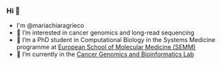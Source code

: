 ### Hi 👋

- I'm @mariachiaragrieco
- 🔭 I’m interested in cancer genomics and long-read sequencing
- 📖 I’m a PhD student in Computational Biology in the Systems Medicine programme at [European School of Molecular Medicine (SEMM)](https://www.semm.it/) 
- 🌱 I’m currently in the [Cancer Genomics and Bioinformatics Lab](https://www.ceredalab.com/)


<!--
**mariachiaragrieco/mariachiaragrieco** is a ✨ _special_ ✨ repository because its `README.md` (this file) appears on your GitHub profile.

Here are some ideas to get you started:

- 🔭 I’m currently working on ...
- 🌱 I’m currently learning ...
- 🤔 I’m looking for help with ...
- 💬 Ask me about ...
- 📫 How to reach me: ...
- 😄 Pronouns: ...
- ⚡ Fun fact: ...
-->
